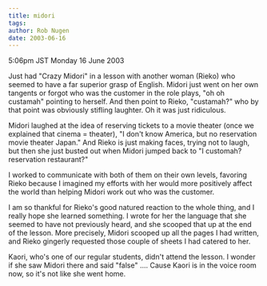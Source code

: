 ```yaml
---
title: midori
tags: 
author: Rob Nugen
date: 2003-06-16
---
```


<p class=date>5:06pm JST Monday 16 June 2003</p>

<p>Just had "Crazy Midori" in a lesson with another woman (Rieko) who
seemed to have a far superior grasp of English.  Midori just went on
her own tangents or forgot who was the customer in the role plays, "oh
oh custamah" pointing to herself.  And then point to Rieko,
"custamah?"  who by that point was obviously stifling laughter.  Oh it
was just ridiculous.</p>

<p>Midori laughed at the idea of reserving tickets to a movie theater
(once we explained that cinema = theater), "I don't know America, but
no reservation movie theater Japan."  And Rieko is just making faces,
trying not to laugh, but then she just busted out when Midori jumped
back to "I customah?  reservation restaurant?"</p>

<p>I worked to communicate with both of them on their own levels,
favoring Rieko because I imagined my efforts with her would more
positively affect the world than helping Midori work out who was the
customer.</p>

<p>I am so thankful for Rieko's good natured reaction to the whole
thing, and I really hope she learned something.  I wrote for her the
language that she seemed to have not previously heard, and she scooped
that up at the end of the lesson.  More precisely, Midori scooped up
all the pages I had written, and Rieko gingerly requested those couple
of sheets I had catered to her.</p>

<p>Kaori, who's one of our regular students, didn't attend the lesson.
I wonder if she saw Midori there and said "false" .... Cause Kaori is
in the voice room now, so it's not like she went home.</p>
